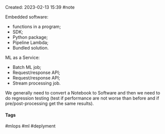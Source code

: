 Created: 2023-02-13 15:39
#note

Embedded software:
- functions in a program;
- SDK;
- Python package;
- Pipeline Lambda;
- Bundled solution.

ML as a Service:
- Batch ML job;
- Request/response API;
- Request/response API;
- Stream processing job.

We generally need to convert a Notebook to Software and then we need to do regression testing (test if performance are not worse than before and if pre/post-processing get the same results).

#### Tags
#mlops #ml #deplyment